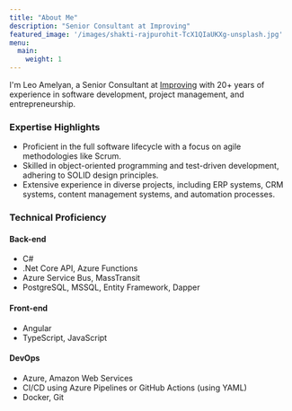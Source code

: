 ```yaml
---
title: "About Me"
description: "Senior Consultant at Improving"
featured_image: '/images/shakti-rajpurohit-TcX1QIaUKXg-unsplash.jpg'
menu:
  main:
    weight: 1
---
```


I'm Leo Amelyan, a Senior Consultant at  [Improving](https://www.improving.com/) with 20+ years of experience in software development, project management, and entrepreneurship.

### Expertise Highlights
- Proficient in the full software lifecycle with a focus on agile methodologies like Scrum.
- Skilled in object-oriented programming and test-driven development, adhering to SOLID design principles.
- Extensive experience in diverse projects, including ERP systems, CRM systems, content management systems, and automation processes.

### Technical Proficiency

#### Back-end
- C#
- .Net Core API, Azure Functions
- Azure Service Bus, MassTransit
- PostgreSQL, MSSQL, Entity Framework, Dapper

#### Front-end
- Angular
- TypeScript, JavaScript


#### DevOps
- Azure, Amazon Web Services
- CI/CD using Azure Pipelines or GitHub Actions (using YAML)
- Docker, Git
